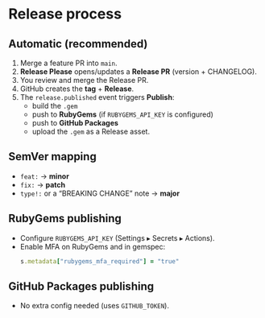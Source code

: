 # Release process

## Automatic (recommended)
1. Merge a feature PR into `main`.
2. **Release Please** opens/updates a **Release PR** (version + CHANGELOG).
3. You review and merge the Release PR.
4. GitHub creates the **tag** + **Release**.
5. The `release.published` event triggers **Publish**:
   - build the `.gem`
   - push to **RubyGems** (if `RUBYGEMS_API_KEY` is configured)
   - push to **GitHub Packages**
   - upload the `.gem` as a Release asset.

## SemVer mapping
- `feat:` → **minor**
- `fix:` → **patch**
- `type!:` or a “BREAKING CHANGE” note → **major**

## RubyGems publishing
- Configure `RUBYGEMS_API_KEY` (Settings ▸ Secrets ▸ Actions).
- Enable MFA on RubyGems and in gemspec:
  ```ruby
  s.metadata["rubygems_mfa_required"] = "true"
  ```

## GitHub Packages publishing
- No extra config needed (uses `GITHUB_TOKEN`).
